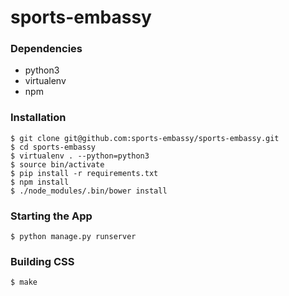 # sports-embassy

### Dependencies
- python3
- virtualenv
- npm

### Installation
    $ git clone git@github.com:sports-embassy/sports-embassy.git
    $ cd sports-embassy
    $ virtualenv . --python=python3
    $ source bin/activate
    $ pip install -r requirements.txt
    $ npm install
    $ ./node_modules/.bin/bower install

### Starting the App
    $ python manage.py runserver
    
### Building CSS
    $ make
    
    


